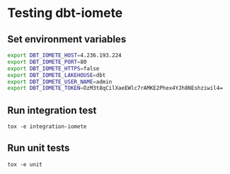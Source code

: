 # Testing dbt-iomete


## Set environment variables
```bash
export DBT_IOMETE_HOST=4.236.193.224
export DBT_IOMETE_PORT=80
export DBT_IOMETE_HTTPS=false
export DBT_IOMETE_LAKEHOUSE=dbt
export DBT_IOMETE_USER_NAME=admin
export DBT_IOMETE_TOKEN=OzM3t8qCilXaeEWlc7rAMKE2Phex4YJh8NEshziwil4=
```

## Run integration test

```shell
tox -e integration-iomete
```

## Run unit tests
```shell
tox -e unit
```